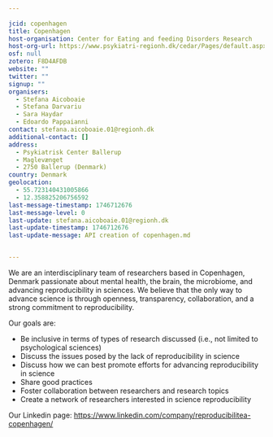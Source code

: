 ```yaml
---
    
jcid: copenhagen
title: Copenhagen
host-organisation: Center for Eating and feeding Disorders Research
host-org-url: https://www.psykiatri-regionh.dk/cedar/Pages/default.aspx
osf: null
zotero: F8D4AFDB
website: ""
twitter: ""
signup: ""
organisers:
  - Stefana Aicoboaie
  - Stefana Darvariu
  - Sara Haydar
  - Edoardo Pappaianni
contact: stefana.aicoboaie.01@regionh.dk
additional-contact: []
address:
  - Psykiatrisk Center Ballerup
  - Maglevænget
  - 2750 Ballerup (Denmark)
country: Denmark
geolocation:
  - 55.723140431005866
  - 12.358825206756592
last-message-timestamp: 1746712676
last-message-level: 0
last-update: stefana.aicoboaie.01@regionh.dk
last-update-timestamp: 1746712676
last-update-message: API creation of copenhagen.md


---
```


We are an interdisciplinary team of researchers based in Copenhagen, Denmark passionate about mental health, the brain, the microbiome, and advancing reproducibility in sciences. We believe that the only way to advance science is through openness, transparency, collaboration, and a strong commitment to reproducibility.

Our goals are:
* Be inclusive in terms of types of research discussed (i.e., not limited to psychological sciences)
* Discuss the issues posed by the lack of reproducibility in science
* Discuss how we can best promote efforts for advancing reproducibility in science
* Share good practices
* Foster collaboration between researchers and research topics
* Create a network of researchers interested in science reproducibility


Our Linkedin page: https://www.linkedin.com/company/reproducibilitea-copenhagen/
